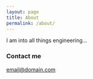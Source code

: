 ```yaml
---
layout: page
title: About
permalink: /about/
---
```


I am into all things engineering...



### Contact me

[email@domain.com](mailto:boshikatara@gmail.com)
